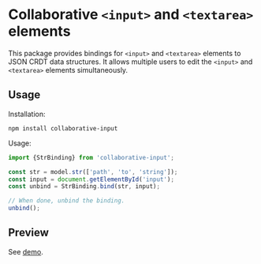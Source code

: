 # Collaborative `<input>` and `<textarea>` elements

This package provides bindings for `<input>` and `<textarea>` elements to
JSON CRDT data structures. It allows multiple users to edit the `<input>` and
`<textarea>` elements simultaneously.


## Usage

Installation:

```
npm install collaborative-input
```

Usage:

```ts
import {StrBinding} from 'collaborative-input';

const str = model.str(['path', 'to', 'string']);
const input = document.getElementById('input');
const unbind = StrBinding.bind(str, input);

// When done, unbind the binding.
unbind();
```


## Preview

See [demo](https://streamich.github.io/collaborative-input).
